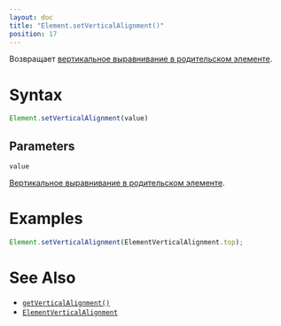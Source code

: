 ```yaml
---
layout: doc
title: "Element.setVerticalAlignment()"
position: 17
---
```


Возвращает [вертикальное выравнивание в родительском элементе](../ElementVerticalAlignment/).

# Syntax

```js
Element.setVerticalAlignment(value)
```

## Parameters

`value`

[Вертикальное выравнивание в родительском элементе](../ElementVerticalAlignment/).

# Examples

```js
Element.setVerticalAlignment(ElementVerticalAlignment.top);
```

# See Also

* [`getVerticalAlignment()`](../Element.getVerticalAlignment/)
* [`ElementVerticalAlignment`](../ElementVerticalAlignment/)
